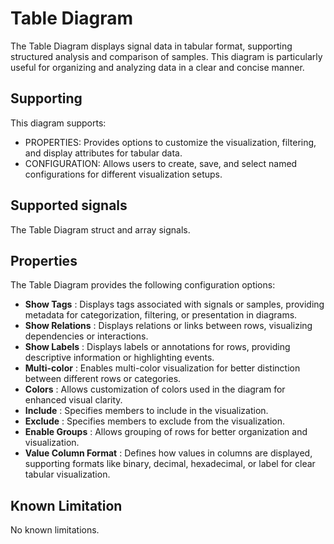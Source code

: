 <!---
title: "Table Diagram"
author: "Thomas Haber"
keywords: [impulse, table diagram, tabular data, structured analysis, sample comparison]
description: "The Table Diagram displays signal data in tabular format, supporting structured analysis and comparison of samples."
category: "impulse-reference"
tags:
  - reference
  - table diagram
docID: xxx
--->

# Table Diagram

The Table Diagram displays signal data in tabular format, supporting structured analysis and comparison of samples. This diagram is particularly useful for organizing and analyzing data in a clear and concise manner.

## Supporting

This diagram supports:
- PROPERTIES: Provides options to customize the visualization, filtering, and display attributes for tabular data.
- CONFIGURATION: Allows users to create, save, and select named configurations for different visualization setups.

## Supported signals

The Table Diagram struct and array signals.

## Properties

The Table Diagram provides the following configuration options:

- **Show Tags** : Displays tags associated with signals or samples, providing metadata for categorization, filtering, or presentation in diagrams.
- **Show Relations** : Displays relations or links between rows, visualizing dependencies or interactions.
- **Show Labels** : Displays labels or annotations for rows, providing descriptive information or highlighting events.
- **Multi-color** : Enables multi-color visualization for better distinction between different rows or categories.
- **Colors** : Allows customization of colors used in the diagram for enhanced visual clarity.
- **Include** : Specifies members to include in the visualization.
- **Exclude** : Specifies members to exclude from the visualization.
- **Enable Groups** : Allows grouping of rows for better organization and visualization.
- **Value Column Format** : Defines how values in columns are displayed, supporting formats like binary, decimal, hexadecimal, or label for clear tabular visualization.

## Known Limitation
No known limitations.
